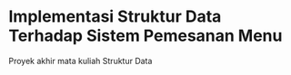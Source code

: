 # Implementasi Struktur Data Terhadap Sistem Pemesanan Menu

Proyek akhir mata kuliah Struktur Data

